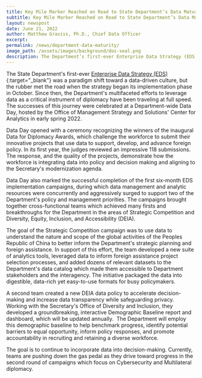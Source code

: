 ```yaml
---
title: Key Mile Marker Reached on Road to State Department’s Data Maturity
subtitle: Key Mile Marker Reached on Road to State Department’s Data Maturity
layout: newspost
date: June 21, 2022
author: Matthew Graviss, Ph.D., Chief Data Officer
excerpt: 
permalink: /news/department-data-maturity/
image_path: /assets/images/background/dos-seal.png
description: The Department’s first-ever Enterprise Data Strategy (EDS) was a paradigm shift toward a data-driven culture, but the rubber met the road when the strategy began its implementation phase in October...
---
```


The State Department's first-ever [Enterprise Data Strategy (EDS)](https://www.state.gov/the-department-unveils-its-first-ever-enterprise-data-strategy/){:target="_blank"} was a paradigm shift toward a data-driven culture, but the rubber met the road when the strategy began its implementation phase in October. Since then, the Department's multifaceted efforts to leverage data as a critical instrument of diplomacy have been traveling at full speed. The successes of this journey were celebrated at a Department-wide Data Day, hosted by the Office of Management Strategy and Solutions' Center for Analytics in early spring 2022.

Data Day opened with a ceremony recognizing the winners of the inaugural Data for Diplomacy Awards, which challenge the workforce to submit their innovative projects that use data to support, develop, and advance foreign policy. In its first year, the judges reviewed an impressive 118 submissions. The response, and the quality of the projects, demonstrate how the workforce is integrating data into policy and decision making and aligning to the Secretary's modernization agenda.

Data Day also marked the successful completion of the first six-month EDS implementation campaigns, during which data management and analytic resources were concurrently and aggressively surged to support two of the Department's policy and management priorities. The campaigns brought together cross-functional teams which achieved many firsts and breakthroughs for the Department in the areas of Strategic Competition and Diversity, Equity, Inclusion, and Accessibility (DEIA).

The goal of the Strategic Competition campaign was to use data to understand the nature and scope of the global activities of the Peoples Republic of China to better inform the Department's strategic planning and foreign assistance. In support of this effort, the team developed a new suite of analytics tools, leveraged data to inform foreign assistance project selection processes, and added dozens of relevant datasets to the Department's data catalog which made them accessible to Department stakeholders and the interagency. The initiative packaged the data into digestible, data-rich yet easy-to-use formats for busy policymakers. 

A second team created a new DEIA data policy to accelerate decision-making and increase data transparency while safeguarding privacy. Working with the Secretary's Office of Diversity and Inclusion, they developed a groundbreaking, interactive Demographic Baseline report and dashboard, which will be updated annually.  The Department will employ this demographic baseline to help benchmark progress, identify potential barriers to equal opportunity, inform policy responses, and promote accountability in recruiting and retaining a diverse workforce.

The goal is to continue to incorporate data into decision-making. Currently, teams are pushing down the gas pedal as they drive toward progress in the second round of campaigns which focus on Cybersecurity and Multilateral diplomacy.